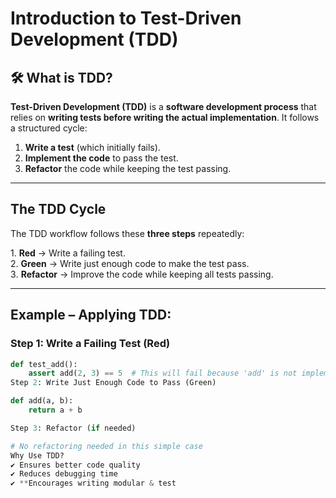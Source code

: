 # Introduction to Test-Driven Development (TDD)

## 🛠 What is TDD?
**Test-Driven Development (TDD)** is a **software development process** that relies on **writing tests before writing the actual implementation**. It follows a structured cycle:

1. **Write a test** (which initially fails).
2. **Implement the code** to pass the test.
3. **Refactor** the code while keeping the test passing.

---

## The TDD Cycle
The TDD workflow follows these **three steps** repeatedly:

1️. **Red** → Write a failing test.  
2. **Green** → Write just enough code to make the test pass.  
3️. **Refactor** → Improve the code while keeping all tests passing.  

---

## Example – Applying TDD:

### Step 1: Write a Failing Test (Red)
```python
def test_add():
    assert add(2, 3) == 5  # This will fail because 'add' is not implemented yet
Step 2: Write Just Enough Code to Pass (Green)

def add(a, b):
    return a + b

Step 3: Refactor (if needed)

# No refactoring needed in this simple case
Why Use TDD?
✔ Ensures better code quality
✔ Reduces debugging time
✔ **Encourages writing modular & test